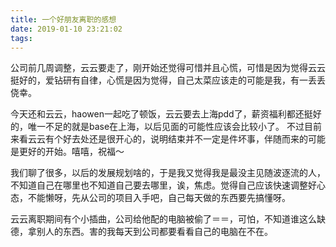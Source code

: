 ```yaml
---
title: 一个好朋友离职的感想
date: 2019-01-10 23:21:02
tags:
---
```


公司前几周调整，云云要走了，刚开始还觉得可惜并且心慌，可惜是因为觉得云云挺好的，爱钻研有自律，心慌是因为觉得，自己太菜应该走的可能是我，有一丢丢侥幸。

今天还和云云，haowen一起吃了顿饭，云云要去上海pdd了，薪资福利都还挺好的，唯一不足的就是base在上海，以后见面的可能性应该会比较小了。
不过目前来看云云有个好去处还是很开心的，说明结束并不一定是件坏事，伴随而来的可能是更好的开始。嘻嘻，祝福～

我们聊了很多，以后的发展规划啥的，于是我又觉得我是最没主见随波逐流的人，不知道自己在哪里也不知道自己要去哪里，诶，焦虑。觉得自己应该快速调整好心态，不能懒呀，先从公司的项目入手吧，自己每天做的东西要先搞懂呀。

云云离职期间有个小插曲，公司给他配的电脑被偷了＝＝，可怕，不知道谁这么缺德，拿别人的东西。害的我每天到公司都要看看自己的电脑在不在。
